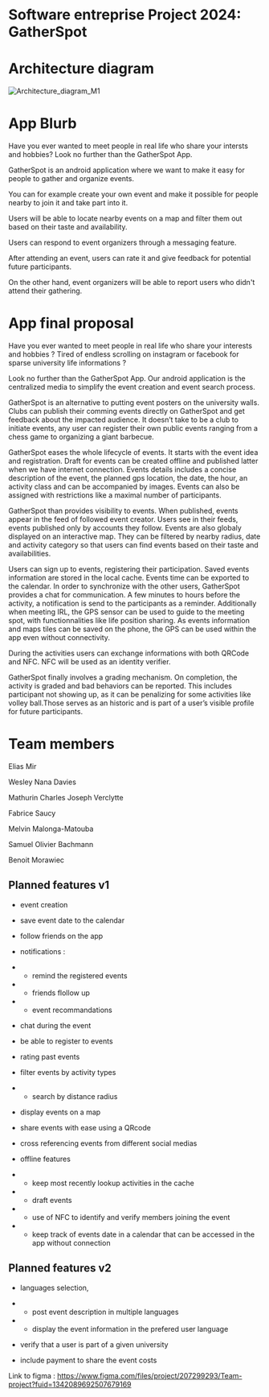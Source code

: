 # Software entreprise Project 2024: GatherSpot

# Architecture diagram
![Architecture_diagram_M1](https://github.com/GatherSpot/MobileApp/assets/93264382/e9b98e11-dcb4-4f8d-9f35-573d6f5ce758)


# App Blurb

Have you ever wanted to meet people in real life who share your intersts and hobbies? Look no further than the GatherSpot App.

GatherSpot is an android application where we want to make it easy for people to gather and organize events. 

You can for example create your own event and make it possible for people nearby to join it and take part into it. 

Users will be able to locate nearby events on a map and filter them out based on their taste and availability. 

Users can respond to event organizers through a messaging feature. 

After attending an event, users can rate it and give feedback for potential future participants.

On the other hand, event organizers will be able to report users who didn't attend their gathering.

# App final proposal 

Have you ever wanted to meet people in real life who share your interests and hobbies ? 
Tired of endless scrolling on instagram or facebook for sparse university life informations ? 

Look no further than the GatherSpot App. Our android application is the centralized media to simplify the event creation and event search process. 

GatherSpot is an alternative to putting event posters on the university walls.  Clubs can publish their comming events directly on GatherSpot and get feedback about the impacted audience. It doesn’t take to be a club to initiate events, any user can register their own public events ranging from a chess game to organizing a giant barbecue.

GatherSpot eases the whole lifecycle of events. It starts with the event idea and registration.  Draft for events can be created offline and published latter when we have internet connection. Events details includes a concise description of the event, the planned gps location, the date, the hour, an activity class and can be accompanied by images. Events can also be assigned with restrictions like a maximal number of participants. 

GatherSpot than provides visibility to events. When published, events appear in the feed of followed event creator. Users see in their feeds, events published only by accounts they follow.  Events are also globaly displayed on an interactive map. They can be filtered by nearby radius, date and activity category so that users can find events based on their taste and availabilities. 

Users can sign up to events, registering their participation. Saved events information are stored in the local cache. Events time can be exported to the calendar. In order to synchronize with the other users, GatherSpot provides a chat for communication. A few minutes to hours before the activity, a notification is send to the participants as a reminder.  Additionally when meeting IRL, the GPS sensor can be used to guide to the meeting spot, with functionnalities like life position sharing. As events information and maps tiles 
can be saved on the phone, the GPS can be used within the app even without connectivity. 

During the activities users can exchange informations with both QRCode and NFC. NFC will be used as an identity verifier.

GatherSpot finally involves a grading mechanism. On completion, the activity is graded and bad behaviors can be reported.  This includes participant not showing up, as it can be penalizing for some activities like volley ball.Those serves as an historic and is part of a user’s visible profile for future participants. 

# Team members
Elias Mir 

Wesley Nana Davies 

Mathurin Charles Joseph Verclytte 

Fabrice Saucy 

Melvin Malonga-Matouba 

Samuel Olivier Bachmann 

Benoit Morawiec


## Planned features v1

- event creation

- save event date to the calendar

- follow friends on the app

- notifications :
- - remind the registered events
- - friends flollow up
- - event recommandations
 
- chat during the event 
 
- be able to register to events 

- rating past events 

- filter events by activity types
- - search by distance radius
 
- display events on a map   

- share events with ease using a QRcode

- cross referencing events from different social medias

- offline features
- - keep most recently lookup activities in the cache
- - draft events
- - use of NFC to identify and verify members joining the event
- - keep track of events date in a calendar that can be accessed in the app without connection

## Planned features v2

- languages selection,
- - post event description in multiple languages
- - display the event information in the prefered user language
 
- verify that a user is part of a given university

- include payment to share the event costs

Link to figma : https://www.figma.com/files/project/207299293/Team-project?fuid=1342089692507679169
